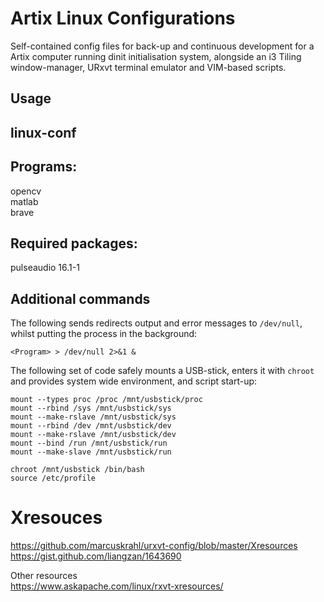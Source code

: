 # Artix Linux Configurations
Self-contained config files for back-up and continuous development for a Artix computer running dinit initialisation system, alongside an i3 Tiling window-manager, URxvt terminal emulator and VIM-based scripts.

## Usage
## linux-conf  

## Programs:
opencv  
matlab  
brave  

## Required packages:  
pulseaudio 16.1-1  

## Additional commands
The following sends redirects output and error messages to `/dev/null`, whilst putting the process in the background:  
```
<Program> > /dev/null 2>&1 &
```

The following set of code safely mounts a USB-stick, enters it with `chroot` and provides system wide environment, and script start-up:  
```
mount --types proc /proc /mnt/usbstick/proc  
mount --rbind /sys /mnt/usbstick/sys  
mount --make-rslave /mnt/usbstick/sys  
mount --rbind /dev /mnt/usbstick/dev  
mount --make-rslave /mnt/usbstick/dev  
mount --bind /run /mnt/usbstick/run  
mount --make-slave /mnt/usbstick/run  

chroot /mnt/usbstick /bin/bash
source /etc/profile
```
# Xresouces
https://github.com/marcuskrahl/urxvt-config/blob/master/Xresources  
https://gist.github.com/liangzan/1643690  

Other resources  
https://www.askapache.com/linux/rxvt-xresources/  
